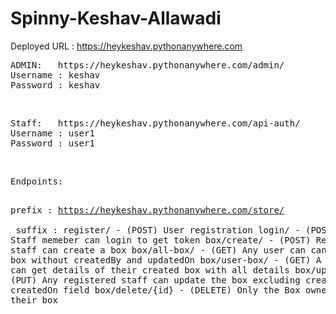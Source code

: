 # Spinny-Keshav-Allawadi
Deployed URL : https://heykeshav.pythonanywhere.com
<br/>
<pre>
ADMIN:   https://heykeshav.pythonanywhere.com/admin/
Username : keshav
Password : keshav
</pre>
<br/>
<pre>
Staff:   https://heykeshav.pythonanywhere.com/api-auth/
Username : user1
Password : user1
</pre>
<br/>
<pre>
Endpoints:

prefix : https://heykeshav.pythonanywhere.com/store/
<br/>
suffix :
register/		- (POST) User registration
login/			- (POST) Staff memeber can login to get token
box/create/		- (POST) Registered staff can create a box
box/all-box/		- (GET) Any user can can get list of box without createdBy and updatedOn
box/user-box/		- (GET) A Staff member can get details of their created box with all details
box/update/{id}		- (PUT) Any registered staff can update the box excluding createdBy and createdOn field
box/delete/{id}		- (DELETE) Only the Box owner can delete their box
</pre>
